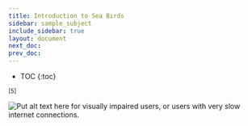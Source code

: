 ```yaml
---
title: Introduction to Sea Birds
sidebar: sample_subject
include_sidebar: true
layout: document
next_doc: 
prev_doc: 
---
```


* TOC
{:toc}

<sup>[5]</sup>

<img src="/template-information-site/assets/images/sample_subject/sea.jpg" alt="Put alt text here for visually impaired users, or users with very slow internet connections."/>
